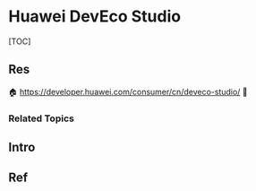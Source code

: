 # Huawei DevEco Studio

[TOC]



## Res
🏠 https://developer.huawei.com/consumer/cn/deveco-studio/
🚧 


### Related Topics



## Intro



## Ref
